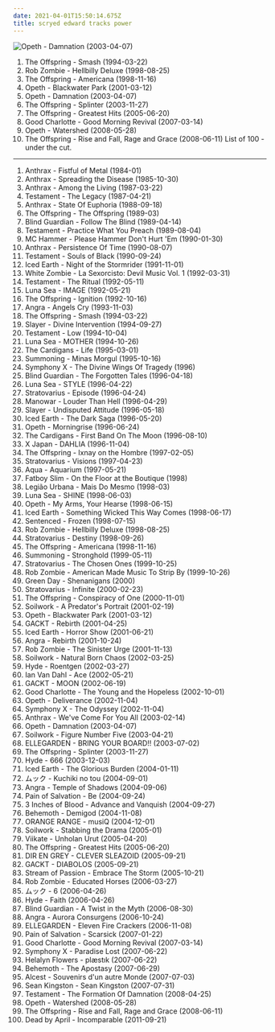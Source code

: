 ```yaml
---
date: 2021-04-01T15:50:14.675Z
title: scryed edward tracks power
---
```

![Opeth - Damnation (2003-04-07)](http://coverartarchive.org/release/3fe02bae-ffbc-3a1f-82b7-d7b338f78b71/6695442614-500.jpg "Opeth - Damnation (2003-04-07)")
1. <span title="#punk_rock #punk">The Offspring - Smash (1994-03-22)</span>
2. <span title="#industrial_metal #metal">Rob Zombie - Hellbilly Deluxe (1998-08-25)</span>
3. <span title="#punk_rock #punk">The Offspring - Americana (1998-11-16)</span>
4. <span title="#progressive_death_metal #progressive_metal">Opeth - Blackwater Park (2001-03-12)</span>
5. <span title="#progressive_rock">Opeth - Damnation (2003-04-07)</span>
6. <span title="#punk_rock">The Offspring - Splinter (2003-11-27)</span>
7. <span title="#punk_rock">The Offspring - Greatest Hits (2005-06-20)</span>
8. <span title="#rock #pop_punk #punk #punk_rock">Good Charlotte - Good Morning Revival (2007-03-14)</span>
9. <span title="#progressive_metal #progressive_death_metal">Opeth - Watershed (2008-05-28)</span>
10. <span title="#punk_rock">The Offspring - Rise and Fall, Rage and Grace (2008-06-11)</span>
List of 100 - under the cut.
<!-- more -->
-----
1. <span title="#thrash_metal #speed_metal">Anthrax - Fistful of Metal (1984-01)</span>
2. <span title="#thrash_metal">Anthrax - Spreading the Disease (1985-10-30)</span>
3. <span title="#thrash_metal">Anthrax - Among the Living (1987-03-22)</span>
4. <span title="#thrash_metal">Testament - The Legacy (1987-04-21)</span>
5. <span title="#thrash_metal">Anthrax - State Of Euphoria (1988-09-18)</span>
6. <span title="#punk_rock #punk">The Offspring - The Offspring (1989-03)</span>
7. <span title="#speed_metal #power_metal">Blind Guardian - Follow The Blind (1989-04-14)</span>
8. <span title="#thrash_metal">Testament - Practice What You Preach (1989-08-04)</span>
9. <span title="#rap #90_s #new_jack_swing #golden_age_hip_hop">MC Hammer - Please Hammer Don't Hurt 'Em (1990-01-30)</span>
10. <span title="#thrash_metal">Anthrax - Persistence Of Time (1990-08-07)</span>
11. <span title="#thrash_metal">Testament - Souls of Black (1990-09-24)</span>
12. <span title="#power_metal #heavy_metal #thrash_metal">Iced Earth - Night of the Stormrider (1991-11-01)</span>
13. <span title="#groove_metal #metal #1992 #industrial_metal">White Zombie - La Sexorcisto: Devil Music Vol. 1 (1992-03-31)</span>
14. <span title="#thrash_metal">Testament - The Ritual (1992-05-11)</span>
15. <span title="#scryed_edward_tracks_power">Luna Sea - IMAGE (1992-05-21)</span>
16. <span title="#punk_rock #punk">The Offspring - Ignition (1992-10-16)</span>
17. <span title="#power_metal">Angra - Angels Cry (1993-11-03)</span>
18. <span title="#punk_rock #punk">The Offspring - Smash (1994-03-22)</span>
19. <span title="#thrash_metal">Slayer - Divine Intervention (1994-09-27)</span>
20. <span title="#thrash_metal">Testament - Low (1994-10-04)</span>
21. <span title="#suavesfabio_power">Luna Sea - MOTHER (1994-10-26)</span>
22. <span title="#pop #90_s #alternative #rock #female_vocalists">The Cardigans - Life (1995-03-01)</span>
23. <span title="#atmospheric_black_metal #epic_black_metal #black_metal">Summoning - Minas Morgul (1995-10-16)</span>
24. <span title="#progressive_metal">Symphony X - The Divine Wings Of Tragedy (1996)</span>
25. <span title="#power_metal">Blind Guardian - The Forgotten Tales (1996-04-18)</span>
26. <span title="#rock #japanese #japan #j_rock #scryed_edward_tracks_power #suavesfabio_power">Luna Sea - STYLE (1996-04-22)</span>
27. <span title="#power_metal">Stratovarius - Episode (1996-04-24)</span>
28. <span title="#heavy_metal">Manowar - Louder Than Hell (1996-04-29)</span>
29. <span title="#thrash_metal #hardcore #hardcore_punk #punk">Slayer - Undisputed Attitude (1996-05-18)</span>
30. <span title="#power_metal #heavy_metal">Iced Earth - The Dark Saga (1996-05-20)</span>
31. <span title="#progressive_death_metal #progressive_metal">Opeth - Morningrise (1996-06-24)</span>
32. <span title="#90_s #pop #alternative #1996">The Cardigans - First Band On The Moon (1996-08-10)</span>
33. <span title="#j_rock">X Japan - DAHLIA (1996-11-04)</span>
34. <span title="#punk_rock">The Offspring - Ixnay on the Hombre (1997-02-05)</span>
35. <span title="#power_metal">Stratovarius - Visions (1997-04-23)</span>
36. <span title="#dance #pop #eurodance #90_s">Aqua - Aquarium (1997-05-21)</span>
37. <span title="#electronic #dj_mix #big_beat #breakbeat">Fatboy Slim - On the Floor at the Boutique (1998)</span>
38. <span title="#mais_do_mesmo #legiao_urbana">Legião Urbana - Mais Do Mesmo (1998-03)</span>
39. <span title="#scryed_edward_tracks_power #suavesfabio_power">Luna Sea - SHINE (1998-06-03)</span>
40. <span title="#progressive_death_metal #progressive_metal">Opeth - My Arms, Your Hearse (1998-06-15)</span>
41. <span title="#power_metal #heavy_metal">Iced Earth - Something Wicked This Way Comes (1998-06-17)</span>
42. <span title="#gothic_metal">Sentenced - Frozen (1998-07-15)</span>
43. <span title="#industrial_metal #metal">Rob Zombie - Hellbilly Deluxe (1998-08-25)</span>
44. <span title="#power_metal">Stratovarius - Destiny (1998-09-26)</span>
45. <span title="#punk_rock #punk">The Offspring - Americana (1998-11-16)</span>
46. <span title="#atmospheric_black_metal #epic_black_metal">Summoning - Stronghold (1999-05-11)</span>
47. <span title="#power_metal">Stratovarius - The Chosen Ones (1999-10-25)</span>
48. <span title="#industrial">Rob Zombie - American Made Music To Strip By (1999-10-26)</span>
49. <span title="#punk_rock #rock">Green Day - Shenanigans (2000)</span>
50. <span title="#power_metal">Stratovarius - Infinite (2000-02-23)</span>
51. <span title="#punk_rock #punk">The Offspring - Conspiracy of One (2000-11-01)</span>
52. <span title="#melodic_death_metal">Soilwork - A Predator's Portrait (2001-02-19)</span>
53. <span title="#progressive_death_metal #progressive_metal">Opeth - Blackwater Park (2001-03-12)</span>
54. <span title="#j_rock #japanese">GACKT - Rebirth (2001-04-25)</span>
55. <span title="#power_metal #heavy_metal">Iced Earth - Horror Show (2001-06-21)</span>
56. <span title="#power_metal #heavy_metal #metal">Angra - Rebirth (2001-10-24)</span>
57. <span title="#industrial_metal #metal">Rob Zombie - The Sinister Urge (2001-11-13)</span>
58. <span title="#melodic_death_metal">Soilwork - Natural Born Chaos (2002-03-25)</span>
59. <span title="#hyde">Hyde - Roentgen (2002-03-27)</span>
60. <span title="#trance #ian_van_dahl">Ian Van Dahl - Ace (2002-05-21)</span>
61. <span title="#j_rock #japanese">GACKT - MOON (2002-06-19)</span>
62. <span title="#punk_rock #pop_punk #rock">Good Charlotte - The Young and the Hopeless (2002-10-01)</span>
63. <span title="#progressive_death_metal #progressive_metal">Opeth - Deliverance (2002-11-04)</span>
64. <span title="#progressive_metal">Symphony X - The Odyssey (2002-11-04)</span>
65. <span title="#thrash_metal #2003 #metal #heavy_metal">Anthrax - We've Come For You All (2003-02-14)</span>
66. <span title="#progressive_rock">Opeth - Damnation (2003-04-07)</span>
67. <span title="#melodic_death_metal">Soilwork - Figure Number Five (2003-04-21)</span>
68. <span title="#2003 #j_rock #e #ellegarden #valkyreiex_power #haruka #valkyeriex_loves #scryed_edward_tracks_power #suavesfabio_power #valkyeriex_power #bring_your_board">ELLEGARDEN - BRING YOUR BOARD!! (2003-07-02)</span>
69. <span title="#punk_rock">The Offspring - Splinter (2003-11-27)</span>
70. <span title="#j_rock #japanese #hyde">Hyde - 666 (2003-12-03)</span>
71. <span title="#power_metal #heavy_metal">Iced Earth - The Glorious Burden (2004-01-11)</span>
72. <span title="#j_rock #mucc #harukaex_s_2 #scryed_edward_tracks_power">ムック - Kuchiki no tou (2004-09-01)</span>
73. <span title="#power_metal #melodic_metal #progressive_metal">Angra - Temple of Shadows (2004-09-06)</span>
74. <span title="#progressive_metal #concept_album">Pain of Salvation - Be (2004-09-24)</span>
75. <span title="#heavy_metal #power_metal #metal">3 Inches of Blood - Advance and Vanquish (2004-09-27)</span>
76. <span title="#death_metal #blackened_death_metal">Behemoth - Demigod (2004-11-08)</span>
77. <span title="#japanese #jpop #j_rock #j_pop #mr_ownership_deal #in_my_possession #scryed_edward_tracks_power #suavesfabio_power #orangehappy">ORANGE RANGE - musiQ (2004-12-01)</span>
78. <span title="#melodic_death_metal">Soilwork - Stabbing the Drama (2005-01)</span>
79. <span title="#power_metal #suomirock #valkyeriex_loves #scryed_edward_tracks_power #suavesfabio_power">Viikate - Unholan Urut (2005-04-20)</span>
80. <span title="#punk_rock">The Offspring - Greatest Hits (2005-06-20)</span>
81. <span title="#metalcore #valkyreiex_power #taste_of_chaos #agitada #valkyeriex_loves #scryed_edward_tracks_power #suavesfabio_power #valkyeriex_power">DIR EN GREY - CLEVER SLEAZOID (2005-09-21)</span>
82. <span title="#j_rock #japanese">GACKT - DIABOLOS (2005-09-21)</span>
83. <span title="#progressive_metal #symphonic_metal #gothic_metal #female_fronted_metal">Stream of Passion - Embrace The Storm (2005-10-21)</span>
84. <span title="#metal #industrial_metal">Rob Zombie - Educated Horses (2006-03-27)</span>
85. <span title="#j_rock #harukaex_s_2 #scryed_edward_tracks_power">ムック - 6 (2006-04-26)</span>
86. <span title="#j_rock">Hyde - Faith (2006-04-26)</span>
87. <span title="#power_metal">Blind Guardian - A Twist in the Myth (2006-08-30)</span>
88. <span title="#power_metal">Angra - Aurora Consurgens (2006-10-24)</span>
89. <span title="#rock #japanese #j_rock">ELLEGARDEN - Eleven Fire Crackers (2006-11-08)</span>
90. <span title="#progressive_metal">Pain of Salvation - Scarsick (2007-01-22)</span>
91. <span title="#rock #pop_punk #punk #punk_rock">Good Charlotte - Good Morning Revival (2007-03-14)</span>
92. <span title="#progressive_metal">Symphony X - Paradise Lost (2007-06-22)</span>
93. <span title="#electro #industrial #industrial_rock #aggro #harsh #hard_electro #music_i_tried_but_didnt_like #aggro_techno #scryed_edward_tracks_power #suavesfabio_power #dunkelbunnt #aggro_synthpop #aggro_synth">Helalyn Flowers - plæstık (2007-06-22)</span>
94. <span title="#death_metal #blackened_death_metal #black_metal">Behemoth - The Apostasy (2007-06-29)</span>
95. <span title="#shoegaze">Alcest - Souvenirs d'un autre Monde (2007-07-03)</span>
96. <span title="#rnb #hip_hop #sean_kingston">Sean Kingston - Sean Kingston (2007-07-31)</span>
97. <span title="#thrash_metal">Testament - The Formation Of Damnation (2008-04-25)</span>
98. <span title="#progressive_metal #progressive_death_metal">Opeth - Watershed (2008-05-28)</span>
99. <span title="#punk_rock">The Offspring - Rise and Fall, Rage and Grace (2008-06-11)</span>
100. <span title="#melodic_metalcore #pop_metal #alternative_metal">Dead by April - Incomparable (2011-09-21)</span>
